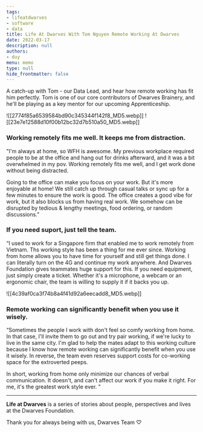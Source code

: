 ```yaml
---
tags: 
- lifeatdwarves
- software
- data
title: Life At Dwarves With Tom Nguyen Remote Working At Dwarves
date: 2022-03-17
description: null
authors: 
- duy
menu: memo
type: null
hide_frontmatter: false
---
```

A catch-up with Tom - our Data Lead, and hear how remote working has fit him perfectly. Tom is one of our core contributors of Dwarves Brainery, and he'll be playing as a key mentor for our upcoming Apprenticeship.

![[2774f85a6539584bd90c345344f142f8_MD5.webp]]
![[23e7e12588d10f00b12bc32d7b510a50_MD5.webp]]

### Working remotely fits me well. It keeps me from distraction.
"I'm always at home, so WFH is awesome. My previous workplace required people to be at the office and hang out for drinks afterward, and it was a bit overwhelmed in my pov. Working remotely fits me well, and I get work done without being distracted.

Going to the office can make you focus on your work. But it's more enjoyable at home! We still catch up through casual talks or sync up for a few minutes to ensure the work is good. The office creates a good vibe for work, but it also blocks us from having real work. We somehow can be disrupted by tedious & lengthy meetings, food ordering, or random discussions.”

### If you need suport, just tell the team.
“I used to work for a Singapore firm that enabled me to work remotely from Vietnam. Ths working style has been a thing for me ever since. Working from home allows you to have time for yourself and still get things done. I can literally turn on the 4G and continue my work anywhere. And Dwarves Foundation gives teammates huge support for this. If you need equipment, just simply create a ticket. Whether it's a microphone, a webcam or an ergonomic chair, the team is willing to supply it if it backs you up.

![[4c39af0ca3f74b8a4f41d92a6eecadd8_MD5.webp]]

### Remote working can significantly benefit when you use it wisely.
“Sometimes the people I work with don't feel so comfy working from home. In that case, I'll invite them to go out and try pair working, if we're lucky to live in the same city. I'm glad to help the mates adapt to this working culture because I know how remote working can significantly benefit when you use it wisely. In reverse, the team even reserves support costs for co-working space for the extroverted peeps.

In short, working from home only minimize our chances of verbal communication. It doesn't, and can't affect our work if you make it right. For me, it's the greatest work style ever. "

---
**Life at Dwarves** is a series of stories about people, perspectives and lives at the Dwarves Foundation.

Thank you for always being with us,
Dwarves Team ♡